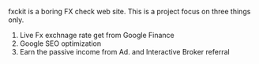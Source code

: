 fxckit is a boring FX check web site.
This is a project focus on three things only. 
1. Live Fx exchnage rate get from Google Finance
2. Google SEO optimization
3. Earn the passive income from Ad. and Interactive Broker referral

